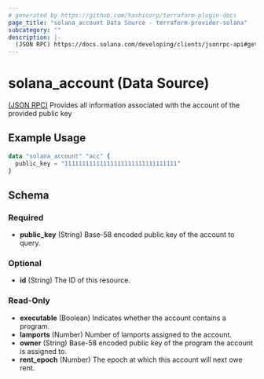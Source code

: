 ```yaml
---
# generated by https://github.com/hashicorp/terraform-plugin-docs
page_title: "solana_account Data Source - terraform-provider-solana"
subcategory: ""
description: |-
  (JSON RPC) https://docs.solana.com/developing/clients/jsonrpc-api#getaccountinfo Provides all information associated with the account of the provided public key
---
```


# solana_account (Data Source)

[(JSON RPC)](https://docs.solana.com/developing/clients/jsonrpc-api#getaccountinfo) Provides all information associated with the account of the provided public key

## Example Usage

```terraform
data "solana_account" "acc" {
  public_key = "11111111111111111111111111111111"
}
```

<!-- schema generated by tfplugindocs -->
## Schema

### Required

- **public_key** (String) Base-58 encoded public key of the account to query.

### Optional

- **id** (String) The ID of this resource.

### Read-Only

- **executable** (Boolean) Indicates whether the account contains a program.
- **lamports** (Number) Number of lamports assigned to the account.
- **owner** (String) Base-58 encoded public key of the program the account is assigned to.
- **rent_epoch** (Number) The epoch at which this account will next owe rent.


